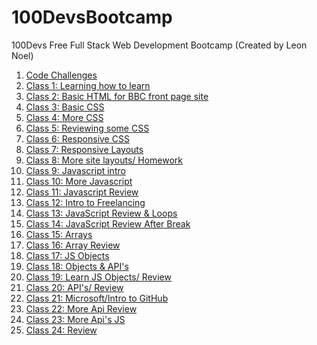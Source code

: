 # 100DevsBootcamp
100Devs Free Full Stack Web Development Bootcamp (Created by Leon Noel)

<ol>
  <li><a href='https://github.com/ArnoldPires/100DevsBootcamp/tree/main/challenges'>Code Challenges</a></li>
  <li><a href='https://www.coursera.org/learn/learning-how-to-learn'>Class 1: Learning how to learn</a></li>
  <li><a href='https://github.com/ArnoldPires/100DevsBootcamp/tree/main/class02-materials/bbc-site'>Class 2: Basic HTML for BBC front page site</a></li>
  <li><a href='https://github.com/ArnoldPires/100DevsBootcamp/tree/main/class03-materials'>Class 3: Basic CSS</a></li>
  <li><a href='https://github.com/ArnoldPires/100DevsBootcamp/tree/main/class04-materials'>Class 4: More CSS</a></li>
  <li><a href='https://github.com/ArnoldPires/100DevsBootcamp/tree/main/class05-materials'>Class 5: Reviewing some CSS</a></li>
  <li><a href='https://github.com/ArnoldPires/100DevsBootcamp/tree/main/class06-materials'>Class 6: Responsive CSS</a></li>
  <li><a href='https://github.com/ArnoldPires/100DevsBootcamp/tree/main/class07-materials'>Class 7: Responsive Layouts</a></li>
  <li><a href='https://github.com/ArnoldPires/100DevsBootcamp/tree/main/class08-materials'>Class 8: More site layouts/ Homework</a></li>
  <li><a href='https://github.com/ArnoldPires/100DevsBootcamp/tree/main/class09-materials'>Class 9: Javascript intro</a></li>
  <li><a href='https://github.com/ArnoldPires/100DevsBootcamp/tree/main/class10-materials'>Class 10: More Javascript</a></li>
  <li><a href='https://github.com/ArnoldPires/100DevsBootcamp/tree/main/class11-materials'>Class 11: Javascript Review</a></li>
  <li><a href='https://github.com/ArnoldPires/100DevsBootcamp/tree/main/class12-materials'>Class 12: Intro to Freelancing</a></li>
  <li><a href='https://github.com/ArnoldPires/100DevsBootcamp/tree/main/class13-materials'>Class 13: JavaScript Review & Loops</a></li>
  <li><a href='https://github.com/ArnoldPires/100DevsBootcamp/tree/main/class14-materials'>Class 14: JavaScript Review After Break</a></li>
  <li><a href='https://github.com/ArnoldPires/100DevsBootcamp/tree/main/class15-materials'>Class 15: Arrays</a></li>
  <li><a href='https://github.com/ArnoldPires/100DevsBootcamp/tree/main/class16-materials'>Class 16: Array Review</a></li>
  <li><a href='https://github.com/ArnoldPires/100DevsBootcamp/tree/main/class17-materials'>Class 17: JS Objects</a></li>
  <li><a href='https://github.com/ArnoldPires/100DevsBootcamp/tree/main/class18-materials'>Class 18: Objects & API's</a></li>
  <li><a href='https://github.com/ArnoldPires/100DevsBootcamp/tree/main/class19-materials'>Class 19: Learn JS Objects/ Review</a></li>
  <li><a href='https://github.com/ArnoldPires/100DevsBootcamp/tree/main/class20-materials'>Class 20: API's/ Review</a></li>
  <li><a href='https://docs.microsoft.com/en-us/learn/modules/introduction-to-github/'>Class 21: Microsoft/Intro to GitHub</a></li>
  <li><a href='https://github.com/ArnoldPires/100DevsBootcamp/tree/main/class22-materials'>Class 22: More Api Review</a></li>
  <li><a href='https://github.com/ArnoldPires/100DevsBootcamp/tree/main/class23-materials'>Class 23: More Api's JS</a></li>
  <li><a href='https://github.com/ArnoldPires/100DevsBootcamp/tree/main/class24-materials'>Class 24: Review</a></li>
 </ol>
